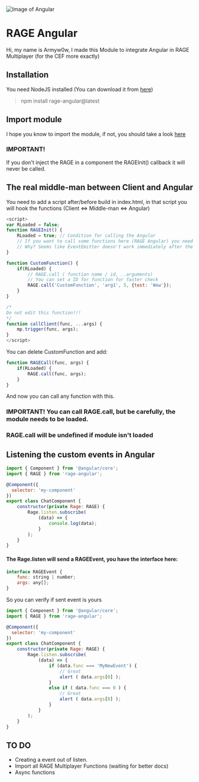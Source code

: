 ![Image of Angular](https://angular.io/assets/images/logos/angular/angular.png)

# RAGE Angular

Hi, my name is Armyw0w, I made this Module to integrate Angular in RAGE Multiplayer (for the CEF more exactly)

## Installation

You need NodeJS installed (You can download it from [here](https://nodejs.org))
> npm install rage-angular@latest

## Import module

I hope you know to import the module, if not, you should take a look [here](https://angular.io/guide/ngmodule)

### IMPORTANT!
If you don't inject the RAGE in a component the RAGEInit() callback it will never be called.
 
## The real middle-man between Client and Angular

You need to add a script after/before build in index.html, in that script you will hook the functions (Client <=> Middle-man <=> Angular)

```javascript
<script>
var RLoaded = false;
function RAGEInit() {
    RLoaded = true; // Condition for calling the Angular
    // If you want to call some functions here (RAGE Angular) you need to add a Timeout with +500ms
    // Why? Seems like EventEmitter doesn't work immediately after the service is injected
}

function CustomFunction() {
    if(RLoaded) {
        // RAGE.call ( function name / id, ..arguments)
        // You can set a ID for function for faster check
        RAGE.call('CustomFunction', 'arg1', 5, {test: 'Wow'});
    }
}

/*
Do not edit this function!!!
*/ 
function callClient(func, ...args) {
    mp.trigger(func, args);
}
</script>
```

You can delete CustomFunction and add:
```javascript
function RAGECall(func, args) {
    if(RLoaded) {
        RAGE.call(func, args);
    }
}
```
And now you can call any function with this.
### IMPORTANT! You can call RAGE.call, but be carefully, the module needs to be loaded.
### RAGE.call will be undefined if module isn't loaded

## Listening the custom events in Angular

```javascript
import { Component } from '@angular/core';
import { RAGE } from 'rage-angular';

@Component({
  selector: 'my-component'
})
export class ChatComponent {
    constructor(private Rage: RAGE) {
        Rage.listen.subscribe(
            (data) => {
                console.log(data);
            }
        );
    }
}
```
#### The Rage.listen will send a RAGEEvent, you have the interface here:
```javascript
interface RAGEEvent {
    func: string | number;
    args: any[];
}
```

So you can verify if sent event is yours
```javascript
import { Component } from '@angular/core';
import { RAGE } from 'rage-angular';

@Component({
  selector: 'my-component'
})
export class ChatComponent {
    constructor(private Rage: RAGE) {
        Rage.listen.subscribe(
            (data) => {
                if (data.func === 'MyNewEvent') {
                    // Great
                    alert ( data.args[0] );
                }
                else if ( data.func === 0 ) {
                    // Great
                    alert ( data.args[0] );
                }
            }
        );
    }
}
```

## TO DO

* Creating a event out of listen.
* Import all RAGE Multiplayer Functions (waiting for better docs)
* Async functions
